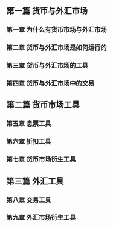 ## 第一篇 货币与外汇市场
### 第一章 为什么有货币市场与外汇市场

### 第二章 货币与外汇市场是如何运行的

### 第三章 货币与外汇市场的工具

### 第四章 货币与外汇市场中的交易

## 第二篇 货币市场工具

### 第五章 息票工具

### 第六章 折扣工具

### 第七章 货币市场衍生工具

## 第三篇 外汇工具

### 第八章 交易工具

### 第九章 外汇市场衍生工具